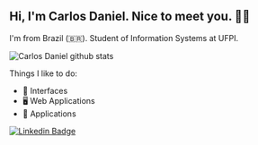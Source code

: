 ## Hi, I'm Carlos Daniel. Nice to meet you. 👋🏾

I'm from Brazil (🇧🇷). Student of Information Systems at UFPI.

![Carlos Daniel github stats](https://github-readme-stats.anuraghazra1.vercel.app/api?username=cdanielss&show_icons=true&hide_border=true)

Things I like to do:
- 🎨 Interfaces
- 🖥 Web Applications
- 📱 Applications

[![Linkedin Badge](https://img.shields.io/badge/-LinkedIn-blue?style=flat-square&logo=Linkedin&logoColor=white&link=https://www.linkedin.com/in/carlos-daniel-17a320196)](https://www.linkedin.com/in/carlos-daniel-17a320196)
